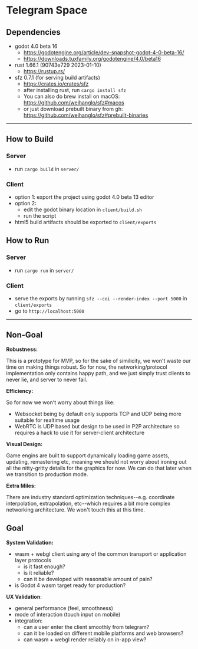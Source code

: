 # Telegram Space
## Dependencies
 - godot 4.0 beta 16
   - https://godotengine.org/article/dev-snapshot-godot-4-0-beta-16/
   - https://downloads.tuxfamily.org/godotengine/4.0/beta16
 - rust 1.66.1 (90743e729 2023-01-10)
   - https://rustup.rs/
 - sfz 0.7.1 (for serving build artifacts)
   - https://crates.io/crates/sfz
   - after installing rust, run `cargo install sfz`
   - You can also do brew install on macOS: https://github.com/weihanglo/sfz#macos
   - or just download prebuilt binary from gh: https://github.com/weihanglo/sfz#prebuilt-binaries

---

## How to Build
### Server
 - run `cargo build` in `server/`

### Client
 - option 1: export the project using godot 4.0 beta 13 editor
 - option 2:
   - edit the godot binary location in `client/build.sh`
   - run the script
 - html5 build artifacts should be exported to `client/exports`

## How to Run
### Server
 - run `cargo run` in `server/`

### Client
 - serve the exports by running `sfz --coi --render-index --port 5000` in `client/exports`
 - go to `http://localhost:5000`

---

## Non-Goal

**Robustness:**

This is a prototype for MVP, so for the sake of similicity, we won't waste our
time on making things robust. So for now, the networking/protocol implementation
only contains happy path, and we just simply trust clients to never lie, and
server to never fail.

**Efficiency:**

So for now we won't worry about things like:
 - Websocket being by default only supports TCP and UDP being more suitable for realtime usage
 - WebRTC is UDP based but design to be used in P2P architecture so requires a hack to use it for server-client architecture

**Visual Design:**

Game engins are built to support dynamically loading game assets, updating,
remastering etc, meaning we should not worry about ironing out all the
nitty-gritty details for the graphics for now. We can do that later when we
transition to production mode.

**Extra Miles:**

There are industry standard optimization techniques--e.g. coordinate
interpolation, extrapolation, etc--which requires a bit more complex networking
architecture. We won't touch this at this time.

## Goal

**System Validation:**
 - wasm + webgl client using any of the common transport or application layer protocols
   - is it fast enough?
   - is it reliable?
   - can it be developed with reasonable amount of pain?
 - is Godot 4 wasm target ready for production?

**UX Validation**:
 - general performance (feel, smoothness)
 - mode of interaction (touch input on mobile)
 - integration:
   - can a user enter the client smoothly from telegram?
   - can it be loaded on different mobile platforms and web browsers?
   - can wasm + webgl render reliably on in-app view?

